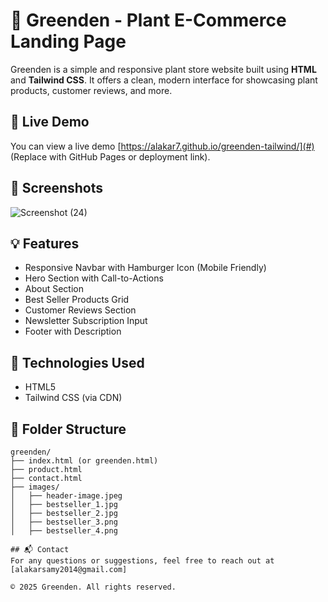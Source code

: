 # 🌿 Greenden - Plant E-Commerce Landing Page

Greenden is a simple and responsive plant store website built using **HTML** and **Tailwind CSS**. It offers a clean, modern interface for showcasing plant products, customer reviews, and more.

## 🔗 Live Demo

You can view a live demo [https://alakar7.github.io/greenden-tailwind/](#) (Replace with GitHub Pages or deployment link).

## 📸 Screenshots

![Screenshot (24)](https://github.com/user-attachments/assets/fafae178-9af3-4c00-b9ca-cd4d10a33ece)





## 💡 Features

- Responsive Navbar with Hamburger Icon (Mobile Friendly)
- Hero Section with Call-to-Actions
- About Section
- Best Seller Products Grid
- Customer Reviews Section
- Newsletter Subscription Input
- Footer with Description

## 🚀 Technologies Used

- HTML5
- Tailwind CSS (via CDN)

## 📁 Folder Structure

```plaintext
greenden/
├── index.html (or greenden.html)
├── product.html
├── contact.html
├── images/
│   ├── header-image.jpeg
│   ├── bestseller_1.jpg
│   ├── bestseller_2.jpg
│   ├── bestseller_3.png
│   ├── bestseller_4.png

## 📬 Contact
For any questions or suggestions, feel free to reach out at [alakarsamy2014@gmail.com]

© 2025 Greenden. All rights reserved.
